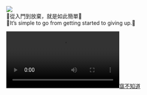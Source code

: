 ![](https://count.getloli.com/get/@hsiaoseanhs?theme=rule34.xxx)  
🍞從入門到放棄，就是如此簡單🍞  
🍞It’s simple to go from getting started to giving up.🍞

[![窩不知道](https://user-images.githubusercontent.com/31535588/177047579-d8432bbe-dd97-42bc-9a59-9369ebc30b78.mov)](https://user-images.githubusercontent.com/31535588/177047579-d8432bbe-dd97-42bc-9a59-9369ebc30b78.mov)  
